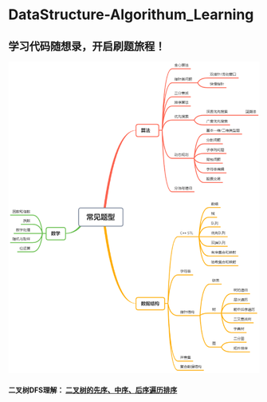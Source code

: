 # DataStructure-Algorithum_Learning
## 学习代码随想录，开启刷题旅程！



![数据结构与算法图](/images/datastructure.png "DataStructure-Algorithum")


#### 二叉树DFS理解： [二叉树的先序、中序、后序遍历排序](https://www.bilibili.com/video/BV1tW4y1M7FC/?spm_id_from=333.337.search-card.all.click&vd_source=291f514732b8177ed8a6f8e2a4da544e)